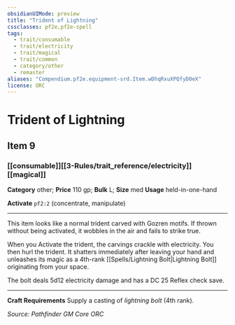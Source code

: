 ```yaml
---
obsidianUIMode: preview
title: "Trident of Lightning"
cssclasses: pf2e,pf2e-spell
tags:
  - trait/consumable
  - trait/electricity
  - trait/magical
  - trait/common
  - category/other
  - remaster
aliases: "Compendium.pf2e.equipment-srd.Item.wDhqRxuXPQfyD0eX"
license: ORC
---
```

# Trident of Lightning
## Item 9
### [[consumable]][[3-Rules/trait_reference/electricity]][[magical]]

**Category** other; 
**Price** 110 gp; 
**Bulk** L; **Size** med
**Usage** held-in-one-hand

**Activate** `pf2:2` (concentrate, manipulate)

* * *

This item looks like a normal trident carved with Gozren motifs. If thrown without being activated, it wobbles in the air and fails to strike true.

When you Activate the trident, the carvings crackle with electricity. You then hurl the trident. It shatters immediately after leaving your hand and unleashes its magic as a 4th-rank [[Spells/Lightning Bolt|Lightning Bolt]] originating from your space.

The bolt deals 5d12 electricity damage and has a DC 25 Reflex check save.

* * *

**Craft Requirements** Supply a casting of _lightning bolt_ (4th rank).

*Source: Pathfinder GM Core*
*ORC*
